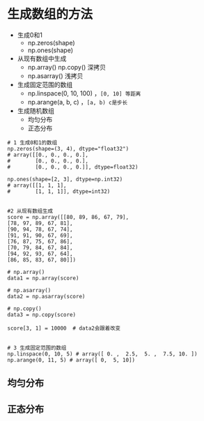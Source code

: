 # 生成数组的方法
- 生成0和1
	- np.zeros(shape)
	- np.ones(shape)
- 从现有数组中生成
	- np.array()  np.copy() 深拷贝
	- np.asarray() 浅拷贝
- 生成固定范围的数组
	- np.linspace(0, 10, 100) ，`[0, 10] 等距离`
	- np.arange(a, b, c) ，`[a, b) c是步长`
- 生成随机数组
	- 均匀分布
	- 正态分布

```
# 1 生成0和1的数组
np.zeros(shape=(3, 4), dtype="float32")
# array([[0., 0., 0., 0.],
#        [0., 0., 0., 0.],
#        [0., 0., 0., 0.]], dtype=float32)

np.ones(shape=[2, 3], dtype=np.int32)
# array([[1, 1, 1],
#        [1, 1, 1]], dtype=int32)


#2 从现有数组生成
score = np.array([[80, 89, 86, 67, 79],
[78, 97, 89, 67, 81],
[90, 94, 78, 67, 74],
[91, 91, 90, 67, 69],
[76, 87, 75, 67, 86],
[70, 79, 84, 67, 84],
[94, 92, 93, 67, 64],
[86, 85, 83, 67, 80]])

# np.array()
data1 = np.array(score)

# np.asarray()
data2 = np.asarray(score)

# np.copy()
data3 = np.copy(score)

score[3, 1] = 10000  # data2会跟着改变


# 3 生成固定范围的数组
np.linspace(0, 10, 5) # array([ 0. ,  2.5,  5. ,  7.5, 10. ])
np.arange(0, 11, 5) # array([ 0,  5, 10])
```

## 均匀分布

## 正态分布
